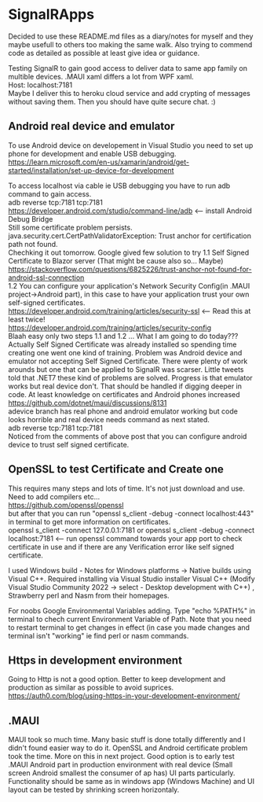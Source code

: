 # SignalRApps

Decided to use these README.md files as a diary/notes for myself and they maybe usefull to others too making the same walk. Also trying to commend code as detailed as possible at least give idea or guidance.

Testing SignalR to gain good access to deliver data to same app family on multible devices. .MAUI xaml differs a lot from WPF xaml. <br/>
Host: localhost:7181 <br/>
Maybe I deliver this to heroku cloud service and add crypting of messages without saving them. Then you should have quite secure chat. :)

## Android real device and emulator

To use Android device on developement in Visual Studio you need to set up phone for development and enable USB debugging.
https://learn.microsoft.com/en-us/xamarin/android/get-started/installation/set-up-device-for-development

To access localhost via cable ie USB debugging you have to run adb command to gain access. <br/>
adb reverse tcp:7181 tcp:7181 <br/>
https://developer.android.com/studio/command-line/adb <-- install Android Debug Bridge <br/> 
Still some certificate problem persists. <br/> 
java.security.cert.CertPathValidatorException: Trust anchor for certification path not found.<br/>
Chechking it out tomorrow. 
Google gived few solution to try 1.1 Self Signed Certificate to Blazor server (That might be cause also so... Maybe) <br/>
https://stackoverflow.com/questions/6825226/trust-anchor-not-found-for-android-ssl-connection <br/>
1.2 You can configure your application's Network Security Config(in .MAUI project->Android part), in this case to have your application trust your own self-signed certificates. <br/>
https://developer.android.com/training/articles/security-ssl <-- Read this at least twice! <br/>
https://developer.android.com/training/articles/security-config <br/>
Blaah easy only two steps 1.1 and 1.2 ... What I am going to do today??? <br/>
Actually Self Signed Certificate was already installed so spending time creating one went one kind of training. Problem was Android device and emulator not accepting Self Signed Certificate. There were plenty of work arounds but one that can be applied to SignalR was scarser. Little tweets told that .NET7 these kind of problems are solved. Progress is that emulator works but real device don't. That should be handled if digging deeper in code. At least knowledge on certificates and Android phones increased <br/>
https://github.com/dotnet/maui/discussions/8131<br/>
adevice branch has real phone and android emulator working but code looks horrible and real device needs command as next stated. <br/>
adb reverse tcp:7181 tcp:7181 <br/>
Noticed from the comments of above post that you can configure android device to trust self signed certificate. 

## OpenSSL to test Certificate and Create one
This requires many steps and lots of time. It's not just download and use. Need to add compilers etc... <br/>
https://github.com/openssl/openssl <br/>
but after that you can run "openssl s_client -debug -connect localhost:443" in terminal to get more information on certificates. <br/>
openssl s_client -connect 127.0.0.1:7181 or openssl s_client -debug -connect localhost:7181   <-- run openssl command towards your app port to check certificate in use and if there are any Verification error like self signed certificate.

I used Windows build - Notes for Windows platforms -> Native builds using Visual C++. Required installing via Visual Studio installer Visual C++ (Modify Visual Studio Community 2022 -> select - Desktop development with C++) , Strawberry perl and Nasm from their homepages. 

For noobs Google Environmental Variables adding. Type "echo %PATH%" in terminal to chech current Environment Variable of Path. Note that you need to restart terminal to get changes in effect (in case you made changes and terminal isn't "working" ie find perl or nasm commands. 

## Https in development environment
Going to Http is not a good option. Better to keep development and production as similar as possible to avoid suprices. 
https://auth0.com/blog/using-https-in-your-development-environment/

## .MAUI

MAUI took so much time. Many basic stuff is done totally differently and I didn't found easier way to do it.
OpenSSL and Android certificate problem took the time. More on this in next project.
Good option is to early test .MAUI Android part in production environment with real device (Small screen Android smallest the consumer of ap has) UI parts particularly. Functionality should be same as in windows app (Windows Machine) and UI layout can be tested by shrinking screen horizontaly. 
